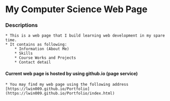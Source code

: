 # My Computer Science Web Page

### Descriptions
	
	* This is a web page that I build learning web development in my spare time.
	* It contains as following:
		* Information (About Me)
		* Skills
		* Course Works and Projects
		* Contact detail
		
#### Current web page is hosted by using github.io (page service)
	* You may find my web page using the following address
	[https://lwin009.github.io/Portfolio](https://lwin009.github.io/Portfolio/index.html) 
